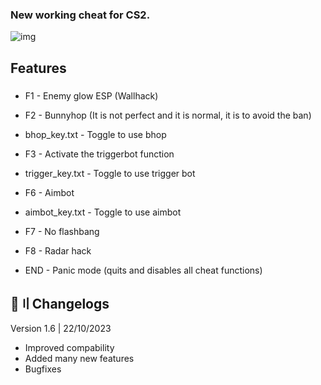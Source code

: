 ### New working cheat for CS2.

![img](https://i.imgur.com/Qyxfc0Y.jpg)

## Features

###
 - F1 - Enemy glow ESP (Wallhack)

 - F2 - Bunnyhop (It is not perfect and it is normal, it is to avoid the ban)

 - bhop_key.txt - Toggle to use bhop

 - F3 - Activate the triggerbot function

 - trigger_key.txt - Toggle to use trigger bot

 - F6 - Aimbot

 - aimbot_key.txt - Toggle to use aimbot

 - F7 - No flashbang

 - F8 - Radar hack

 - END - Panic mode (quits and disables all cheat functions)

## 🌟〢Changelogs

Version 1.6 | 22/10/2023
+ Improved compability
+ Added many new features
+ Bugfixes
